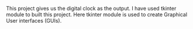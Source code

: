 This project gives us the digital clock as the output. I have used tkinter module to built this project. Here tkinter module is used to create Graphical User interfaces (GUIs).

